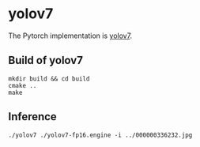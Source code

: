 # yolov7

The Pytorch implementation is [yolov7](https://github.com/WongKinYiu/yolov7).

## Build of yolov7
```shell
mkdir build && cd build
cmake ..
make
```

## Inference
```shell
./yolov7 ./yolov7-fp16.engine -i ../000000336232.jpg
```
